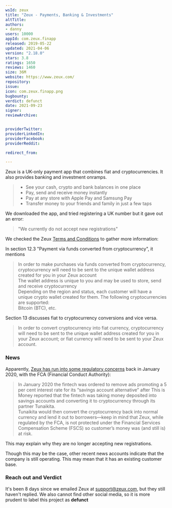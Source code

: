```yaml
---
wsId: zeux
title: "Zeux - Payments, Banking & Investments"
altTitle: 
authors:
- danny
users: 10000
appId: com.zeux.finapp
released: 2019-05-22
updated: 2021-04-06
version: "2.18.0"
stars: 3.8
ratings: 1650
reviews: 1460
size: 36M
website: https://www.zeux.com/
repository: 
issue: 
icon: com.zeux.finapp.png
bugbounty: 
verdict: defunct
date: 2021-09-23
signer: 
reviewArchive:


providerTwitter: 
providerLinkedIn: 
providerFacebook: 
providerReddit: 

redirect_from:

---
```

Zeux is a UK-only payment app that combines fiat and cryptocurrencies. It also provides banking and investment onramps.

> - See your cash, crypto and bank balances in one place
> - Pay, send and receive money instantly
> - Pay at any store with Apple Pay and Samsung Pay
> - Transfer money to your friends and family in just a few taps

We downloaded the app, and tried registering a UK number but it gave out an error:

> "We currently do not accept new registrations"

We checked the Zeux [Terms and Conditions](https://www.zeux.com/terms-conditions/) to gather more information:

In section 12.3 "Payment via funds converted from cryptocurrency", it mentions

>In order to make purchases via funds converted from cryptocurrency, cryptocurrency will need to be sent to the unique wallet address created for you in your Zeux account<br>
The wallet address is unique to you and may be used to store, send and receive cryptocurrency<br>
Depending on the region and status, each customer will have a unique crypto wallet created for them. The following cryptocurrencies are supported:<br>
Bitcoin (BTC), etc.

Section 13 discusses fiat to cryptocurrency conversions and vice versa.

>In order to convert cryptocurrency into fiat currency, cryptocurrency will need to be sent to the unique wallet address created for you in your Zeux account; or fiat currency will need to be sent to your Zeux account.

### News 

Apparently, [Zeux has run into some regulatory concerns](https://www.altfi.com/article/6511_zeuxs-ceo-is-plotting-european-expansion-despite-a-run-in-with-the-regulator) back in January 2020, with the FCA (Financial Conduct Authority):

>In January 2020 the fintech was ordered to remove ads promoting a 5 per cent interest rate for its “savings account alternative” after This is Money reported that the fintech was taking money deposited into savings accounts and converting it to cryptocurrency through its partner Tunaikita.<br>
Tunaikita would then convert the cryptocurrency back into normal currency and lend it out to borrowers—keep in mind that Zeux, while regulated by the FCA, is not protected under the Financial Services Compensation Scheme (FSCS) so customer’s money was (and still is) at risk.

This may explain why they are no longer accepting new registrations. 

Though this may be the case, other recent news accounts indicate that the company is still operating. This may mean that it has an existing customer base. 

### Reach out and Verdict

It's been 8 days since we emailed Zeux at support@zeux.com, but they still haven't replied. We also cannot find other social media, so it is more prudent to label this project as **defunct**
